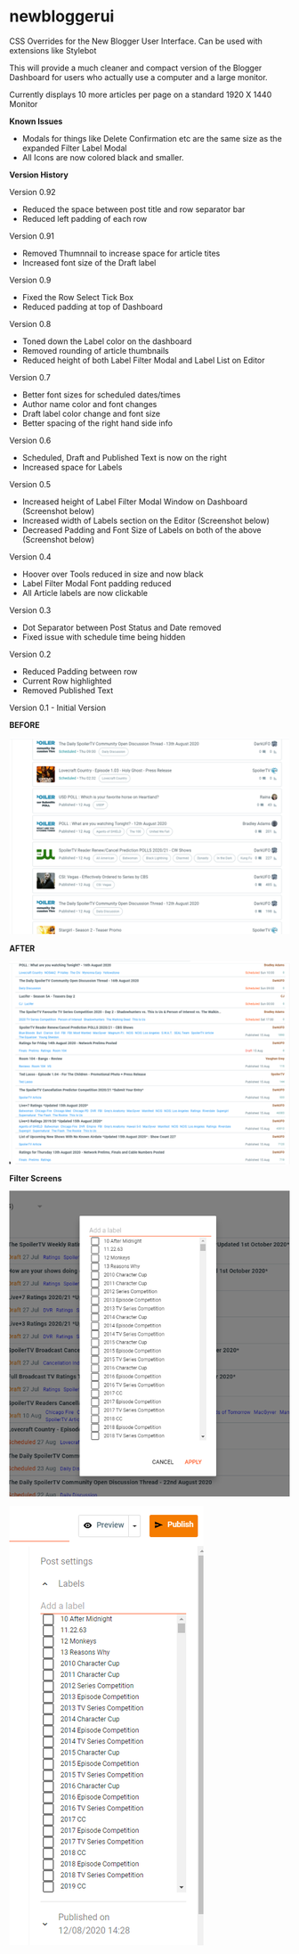 # newbloggerui
CSS Overrides for the New Blogger User Interface. Can be used with extensions like Stylebot

This will provide a much cleaner and compact version of the Blogger Dashboard for users who actually use a computer and a large monitor.

Currently displays 10 more articles per page on a standard 1920 X 1440 Monitor

**Known Issues**

- Modals for things like Delete Confirmation etc are the same size as the expanded Filter Label Modal
- All Icons are now colored black and smaller.

**Version History**

Version 0.92
- Reduced the space between post title and row separator bar
- Reduced left padding of each row

Version 0.91
- Removed Thumnnail to increase space for article tites
- Increased font size of the Draft label

Version 0.9
- Fixed the Row Select Tick Box
- Reduced padding at top of Dashboard

Version 0.8
- Toned down the Label color on the dashboard
- Removed rounding of article thumbnails
- Reduced height of both Label Filter Modal and Label List on Editor

Version 0.7
- Better font sizes for scheduled dates/times
- Author name color and font changes
- Draft label color change and font size
- Better spacing of the right hand side info

Version 0.6
- Scheduled, Draft and Published Text is now on the right
- Increased space for Labels

Version 0.5
- Increased height of Label Filter Modal Window on Dashboard (Screenshot below)
- Increased width of Labels section on the Editor (Screenshot below)
- Decreased Padding and Font Size of Labels on both of the above (Screenshot below)

Version 0.4
- Hoover over Tools reduced in size and now black
- Label Filter Modal Font padding reduced
- All Article labels are now clickable

Version 0.3
- Dot Separator between Post Status and Date removed
- Fixed issue with schedule time being hidden

Version 0.2 
- Reduced Padding between row
- Current Row highlighted
- Removed Published Text

Version 0.1 - Initial Version

**BEFORE**

![before](blogger-ui-before.png)


**AFTER**

![after](blogger-ui-after-v0.91.png)


**Filter Screens**

![filter](dashboard-filter-modal.png)

![editor](editor-label.png)
